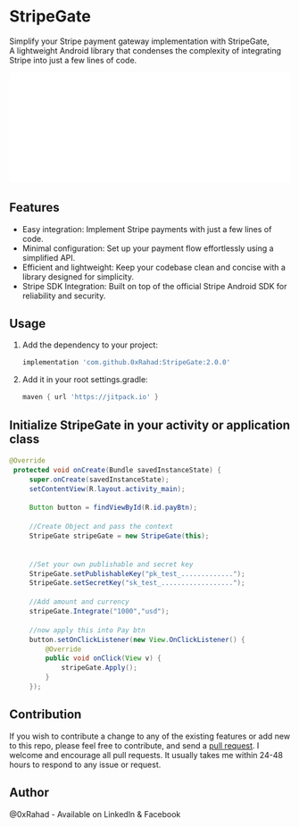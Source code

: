 StripeGate
=====

Simplify your Stripe payment gateway implementation with StripeGate,<br>
A lightweight Android library that condenses the complexity of integrating Stripe into just a few lines of code.

![](https://github.com/0xRahad/StripeGate/blob/master/StripeGate.png)

## Features

- Easy integration: Implement Stripe payments with just a few lines of code.
- Minimal configuration: Set up your payment flow effortlessly using a simplified API.
- Efficient and lightweight: Keep your codebase clean and concise with a library designed for simplicity.
- Stripe SDK Integration: Built on top of the official Stripe Android SDK for reliability and security.


## Usage

1. Add the dependency to your project:


   ```gradle
   implementation 'com.github.0xRahad:StripeGate:2.0.0'
   ```

2. Add it in your root settings.gradle:
   
   ```settings.gradle
   maven { url 'https://jitpack.io' }
   ```

## Initialize StripeGate in your activity or application class

   ```java
   @Override
    protected void onCreate(Bundle savedInstanceState) {
        super.onCreate(savedInstanceState);
        setContentView(R.layout.activity_main);

        Button button = findViewById(R.id.payBtn);
        
        //Create Object and pass the context
        StripeGate stripeGate = new StripeGate(this);


        //Set your own publishable and secret key
        StripeGate.setPublishableKey("pk_test_.............");
        StripeGate.setSecretKey("sk_test_..................");
        
        //Add amount and currency
        stripeGate.Integrate("1000","usd");
        
        //now apply this into Pay btn
        button.setOnClickListener(new View.OnClickListener() {
            @Override
            public void onClick(View v) {
                stripeGate.Apply();
            }
        });
   ```

## Contribution
If you wish to contribute a change to any of the existing features or add new to this repo,
please feel free to contribute,
and send a [pull request](https://github.com/0xRahad/StripeGate). I welcome and encourage all pull requests. It usually takes me within 24-48 hours to respond to any issue or request.


## Author
@0xRahad - Available on Linkedln & Facebook
